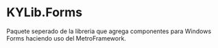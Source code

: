 # KYLib.Forms

Paquete seperado de la libreria que agrega componentes para Windows Forms haciendo uso del MetroFramework.
